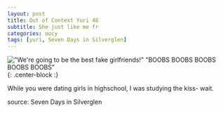 ```yaml
---
layout: post
title: Out of Context Yuri 48
subtitle: She just like me fr
categories: oocy
tags: [yuri, Seven Days in Silverglen]
---
```




!["We're going to be the best fake girlfriends!" "BOOBS BOOBS BOOBS BOOBS BOOBS"](https://imgur.com/svW86Yn.png){: .center-block :}


While you were dating girls in highschool, I was studying the kiss- wait.


source: Seven Days in Silverglen